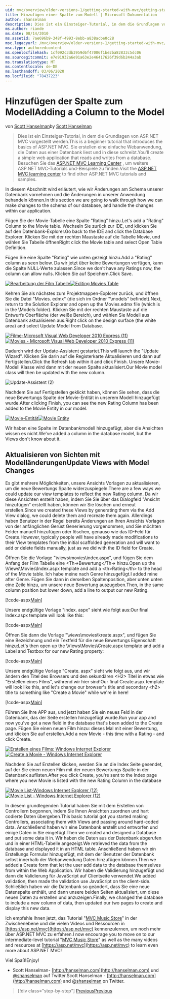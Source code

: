 ```yaml
---
uid: mvc/overview/older-versions-1/getting-started-with-mvc/getting-started-with-mvc-part8
title: Hinzufügen einer Spalte zum Modell | Microsoft-Dokumentation
author: shanselman
description: Dies ist ein Einsteiger-Tutorial, in dem die Grundlagen von ASP.NET MVC vorgestellt werden. Erstellen Sie eine einfache Webanwendung, die Daten aus einer Datenbank liest und in diese schreibt.
ms.author: riande
ms.date: 08/14/2010
ms.assetid: 7ae696b9-348f-4993-8ebb-a838acbe0c28
msc.legacyurl: /mvc/overview/older-versions-1/getting-started-with-mvc/getting-started-with-mvc-part8
msc.type: authoredcontent
ms.openlocfilehash: 1cf092c3db3959d6f47006f1be2ba82833c5dc06
ms.sourcegitcommit: e7e91932a6e91a63e2e46417626f39d6b244a3ab
ms.translationtype: MT
ms.contentlocale: de-DE
ms.lasthandoff: 03/06/2020
ms.locfileid: "78437223"
---
```

# <a name="adding-a-column-to-the-model"></a><span data-ttu-id="4cabc-104">Hinzufügen der Spalte zum Modell</span><span class="sxs-lookup"><span data-stu-id="4cabc-104">Adding a Column to the Model</span></span>

<span data-ttu-id="4cabc-105">von [Scott Hanselman](https://github.com/shanselman)</span><span class="sxs-lookup"><span data-stu-id="4cabc-105">by [Scott Hanselman](https://github.com/shanselman)</span></span>

> <span data-ttu-id="4cabc-106">Dies ist ein Einsteiger-Tutorial, in dem die Grundlagen von ASP.NET MVC vorgestellt werden.</span><span class="sxs-lookup"><span data-stu-id="4cabc-106">This is a beginner tutorial that introduces the basics of ASP.NET MVC.</span></span> <span data-ttu-id="4cabc-107">Sie erstellen eine einfache Webanwendung, die Daten aus einer Datenbank liest und in diese schreibt.</span><span class="sxs-lookup"><span data-stu-id="4cabc-107">You'll create a simple web application that reads and writes from a database.</span></span> <span data-ttu-id="4cabc-108">Besuchen Sie das [ASP.NET MVC Learning Center](../../../index.md) , um weitere ASP.NET MVC-Tutorials und-Beispiele zu finden.</span><span class="sxs-lookup"><span data-stu-id="4cabc-108">Visit the [ASP.NET MVC learning center](../../../index.md) to find other ASP.NET MVC tutorials and samples.</span></span>

<span data-ttu-id="4cabc-109">In diesem Abschnitt wird erläutert, wie wir Änderungen am Schema unserer Datenbank vornehmen und die Änderungen in unserer Anwendung behandeln können.</span><span class="sxs-lookup"><span data-stu-id="4cabc-109">In this section we are going to walk through how we can make changes to the schema of our database, and handle the changes within our application.</span></span>

<span data-ttu-id="4cabc-110">Fügen Sie der Movie-Tabelle eine Spalte "Rating" hinzu.</span><span class="sxs-lookup"><span data-stu-id="4cabc-110">Let's add a "Rating" Column to the Movie table.</span></span> <span data-ttu-id="4cabc-111">Wechseln Sie zurück zur IDE, und klicken Sie auf den Datenbank-Explorer.</span><span class="sxs-lookup"><span data-stu-id="4cabc-111">Go back to the IDE and click the Database Explorer.</span></span> <span data-ttu-id="4cabc-112">Klicken Sie mit der rechten Maustaste auf die Tabelle Movie, und wählen Sie Tabelle öffnen</span><span class="sxs-lookup"><span data-stu-id="4cabc-112">Right click the Movie table and select Open Table Definition.</span></span>

<span data-ttu-id="4cabc-113">Fügen Sie eine Spalte "Rating" wie unten gezeigt hinzu.</span><span class="sxs-lookup"><span data-stu-id="4cabc-113">Add a "Rating" column as seen below.</span></span> <span data-ttu-id="4cabc-114">Da wir jetzt über keine Bewertungen verfügen, kann die Spalte NULL-Werte zulassen.</span><span class="sxs-lookup"><span data-stu-id="4cabc-114">Since we don't have any Ratings now, the column can allow nulls.</span></span> <span data-ttu-id="4cabc-115">Klicken Sie auf Speichern.</span><span class="sxs-lookup"><span data-stu-id="4cabc-115">Click Save.</span></span>

<span data-ttu-id="4cabc-116">[![Bearbeitung der Film Tabelle](getting-started-with-mvc-part8/_static/image2.png)](getting-started-with-mvc-part8/_static/image1.png)</span><span class="sxs-lookup"><span data-stu-id="4cabc-116">[![Editing Movies Table](getting-started-with-mvc-part8/_static/image2.png)](getting-started-with-mvc-part8/_static/image1.png)</span></span>

<span data-ttu-id="4cabc-117">Kehren Sie als nächstes zum Projektmappen-Explorer zurück, und öffnen Sie die Datei "Movies. edmx" (die sich im Ordner "\models" befindet).</span><span class="sxs-lookup"><span data-stu-id="4cabc-117">Next, return to the Solution Explorer and open up the Movies.edmx file (which is in the \Models folder).</span></span> <span data-ttu-id="4cabc-118">Klicken Sie mit der rechten Maustaste auf die Entwurfs Oberfläche (der weiße Bereich), und wählen Sie Modell aus Datenbank aktualisieren aus.</span><span class="sxs-lookup"><span data-stu-id="4cabc-118">Right click on the design surface (the white area) and select Update Model from Database.</span></span>

<span data-ttu-id="4cabc-119">[![Filme-Microsoft Visual Web Developer 2010 Express (11)](getting-started-with-mvc-part8/_static/image4.png)](getting-started-with-mvc-part8/_static/image3.png)</span><span class="sxs-lookup"><span data-stu-id="4cabc-119">[![Movies - Microsoft Visual Web Developer 2010 Express (11)](getting-started-with-mvc-part8/_static/image4.png)](getting-started-with-mvc-part8/_static/image3.png)</span></span>

<span data-ttu-id="4cabc-120">Dadurch wird der Update-Assistent gestartet.</span><span class="sxs-lookup"><span data-stu-id="4cabc-120">This will launch the "Update Wizard".</span></span> <span data-ttu-id="4cabc-121">Klicken Sie darin auf die Registerkarte Aktualisieren und dann auf Fertigstellen.</span><span class="sxs-lookup"><span data-stu-id="4cabc-121">Click the Refresh tab within it and click Finish.</span></span> <span data-ttu-id="4cabc-122">Unsere Movie-Modell Klasse wird dann mit der neuen Spalte aktualisiert.</span><span class="sxs-lookup"><span data-stu-id="4cabc-122">Our Movie model class will then be updated with the new column.</span></span>

![Update-Assistent (2)](getting-started-with-mvc-part8/_static/image5.png)

<span data-ttu-id="4cabc-124">Nachdem Sie auf Fertigstellen geklickt haben, können Sie sehen, dass die neue Bewertungs Spalte der Movie-Entität in unserem Modell hinzugefügt wurde.</span><span class="sxs-lookup"><span data-stu-id="4cabc-124">After clicking Finish, you can see the new Rating Column has been added to the Movie Entity in our model.</span></span>

<span data-ttu-id="4cabc-125">[![Movie-Entität](getting-started-with-mvc-part8/_static/image7.png)](getting-started-with-mvc-part8/_static/image6.png)</span><span class="sxs-lookup"><span data-stu-id="4cabc-125">[![Movie Entity](getting-started-with-mvc-part8/_static/image7.png)](getting-started-with-mvc-part8/_static/image6.png)</span></span>

<span data-ttu-id="4cabc-126">Wir haben eine Spalte im Datenbankmodell hinzugefügt, aber die Ansichten wissen es nicht.</span><span class="sxs-lookup"><span data-stu-id="4cabc-126">We've added a column in the database model, but the Views don't know about it.</span></span>

## <a name="update-views-with-model-changes"></a><span data-ttu-id="4cabc-127">Aktualisieren von Sichten mit Modelländerungen</span><span class="sxs-lookup"><span data-stu-id="4cabc-127">Update Views with Model Changes</span></span>

<span data-ttu-id="4cabc-128">Es gibt mehrere Möglichkeiten, unsere Ansichts Vorlagen zu aktualisieren, um die neue Bewertungs Spalte widerzuspiegeln.</span><span class="sxs-lookup"><span data-stu-id="4cabc-128">There are a few ways we could update our view templates to reflect the new Rating column.</span></span> <span data-ttu-id="4cabc-129">Da wir diese Ansichten erstellt haben, indem Sie Sie über das Dialogfeld "Ansicht hinzufügen" erstellt haben, können wir Sie löschen und erneut erstellen.</span><span class="sxs-lookup"><span data-stu-id="4cabc-129">Since we created these Views by generating them via the Add View dialog, we could delete them and recreate them again.</span></span> <span data-ttu-id="4cabc-130">Allerdings haben Benutzer in der Regel bereits Änderungen an Ihren Ansichts Vorlagen von der anfänglichen Gerüst Generierung vorgenommen, und Sie möchten Felder manuell hinzufügen oder löschen, genauso wie das ID-Feld für Create.</span><span class="sxs-lookup"><span data-stu-id="4cabc-130">However, typically people will have already made modifications to their View templates from the initial scaffolded generation and will want to add or delete fields manually, just as we did with the ID field for Create.</span></span>

<span data-ttu-id="4cabc-131">Öffnen Sie die Vorlage "\views\movies\index.aspx", und fügen Sie dem Anfang der Film Tabelle eine &lt;Th-&gt;Bewertung&lt;/Th-&gt; hinzu.</span><span class="sxs-lookup"><span data-stu-id="4cabc-131">Open up the \Views\Movies\Index.aspx template and add a &lt;th&gt;Rating&lt;/th&gt; to the head of the Movie table.</span></span> <span data-ttu-id="4cabc-132">Ich habe meine nach Genre hinzugefügt.</span><span class="sxs-lookup"><span data-stu-id="4cabc-132">I added mine after Genre.</span></span> <span data-ttu-id="4cabc-133">Fügen Sie dann in derselben Spaltenposition, aber unten unten eine Zeile hinzu, um unsere neue Bewertung auszugeben.</span><span class="sxs-lookup"><span data-stu-id="4cabc-133">Then, in the same column position but lower down, add a line to output our new Rating.</span></span>

[!code-aspx[Main](getting-started-with-mvc-part8/samples/sample1.aspx)]

<span data-ttu-id="4cabc-134">Unsere endgültige Vorlage "index. aspx" sieht wie folgt aus:</span><span class="sxs-lookup"><span data-stu-id="4cabc-134">Our final Index.aspx template will look like this:</span></span>

[!code-aspx[Main](getting-started-with-mvc-part8/samples/sample2.aspx)]

<span data-ttu-id="4cabc-135">Öffnen Sie dann die Vorlage "\views\movies\kreate.aspx", und fügen Sie eine Bezeichnung und ein Textfeld für die neue Bewertungs Eigenschaft hinzu:</span><span class="sxs-lookup"><span data-stu-id="4cabc-135">Let's then open up the \Views\Movies\Create.aspx template and add a Label and Textbox for our new Rating property:</span></span>

[!code-aspx[Main](getting-started-with-mvc-part8/samples/sample3.aspx)]

<span data-ttu-id="4cabc-136">Unsere endgültige Vorlage "Create. aspx" sieht wie folgt aus, und wir ändern den Titel des Browsers und den sekundären &lt;H2&gt; Titel in etwas wie "Erstellen eines Films", während wir hier sind!</span><span class="sxs-lookup"><span data-stu-id="4cabc-136">Our final Create.aspx template will look like this, and let's change our browser's title and secondary &lt;h2&gt; title to something like "Create a Movie" while we're in here!</span></span>

[!code-aspx[Main](getting-started-with-mvc-part8/samples/sample4.aspx)]

<span data-ttu-id="4cabc-137">Führen Sie Ihre APP aus, und jetzt haben Sie ein neues Feld in der Datenbank, das der Seite erstellen hinzugefügt wurde.</span><span class="sxs-lookup"><span data-stu-id="4cabc-137">Run your app and now you've got a new field in the database that's been added to the Create page.</span></span> <span data-ttu-id="4cabc-138">Fügen Sie einen neuen Film hinzu: dieses Mal mit einer Bewertung, und klicken Sie auf erstellen.</span><span class="sxs-lookup"><span data-stu-id="4cabc-138">Add a new Movie - this time with a Rating - and click Create.</span></span>

<span data-ttu-id="4cabc-139">[![Erstellen eines Films: Windows Internet Explorer](getting-started-with-mvc-part8/_static/image9.png)](getting-started-with-mvc-part8/_static/image8.png)</span><span class="sxs-lookup"><span data-stu-id="4cabc-139">[![Create a Movie - Windows Internet Explorer](getting-started-with-mvc-part8/_static/image9.png)](getting-started-with-mvc-part8/_static/image8.png)</span></span>

<span data-ttu-id="4cabc-140">Nachdem Sie auf Erstellen klicken, werden Sie an die Index Seite gesendet, auf der Sie einen neuen Film mit der neuen Bewertungs Spalte in der Datenbank auflisten.</span><span class="sxs-lookup"><span data-stu-id="4cabc-140">After you click Create, you're sent to the Index page where you new Movie is listed with the new Rating Column in the database</span></span>

<span data-ttu-id="4cabc-141">[![Movie List-Windows Internet Explorer (12)](getting-started-with-mvc-part8/_static/image11.png)](getting-started-with-mvc-part8/_static/image10.png)</span><span class="sxs-lookup"><span data-stu-id="4cabc-141">[![Movie List - Windows Internet Explorer (12)](getting-started-with-mvc-part8/_static/image11.png)](getting-started-with-mvc-part8/_static/image10.png)</span></span>

<span data-ttu-id="4cabc-142">In diesem grundlegenden Tutorial haben Sie mit dem Erstellen von Controllern begonnen, indem Sie Ihnen Ansichten zuordnen und hart codierte Daten übergeben.</span><span class="sxs-lookup"><span data-stu-id="4cabc-142">This basic tutorial got you started making Controllers, associating them with Views and passing around hard-coded data.</span></span> <span data-ttu-id="4cabc-143">Anschließend haben wir eine Datenbank erstellt und entworfen und einige Daten in Sie eingefügt.</span><span class="sxs-lookup"><span data-stu-id="4cabc-143">Then we created and designed a Database and put some data it in.</span></span> <span data-ttu-id="4cabc-144">Wir haben die Daten aus der Datenbank abgerufen und in einer HTML-Tabelle angezeigt.</span><span class="sxs-lookup"><span data-stu-id="4cabc-144">We retrieved the data from the database and displayed it in an HTML table.</span></span> <span data-ttu-id="4cabc-145">Anschließend haben wir ein Erstellungs Formular hinzugefügt, mit dem der Benutzer der Datenbank selbst innerhalb der Webanwendung Daten hinzufügen können.</span><span class="sxs-lookup"><span data-stu-id="4cabc-145">Then we added a Create form that let the user add data to the database themselves from within the Web Application.</span></span> <span data-ttu-id="4cabc-146">Wir haben die Validierung hinzugefügt und dann die Validierung für JavaScript auf Clientseite verwendet.</span><span class="sxs-lookup"><span data-stu-id="4cabc-146">We added validation, then made the validation use JavaScript on the client-side.</span></span> <span data-ttu-id="4cabc-147">Schließlich haben wir die Datenbank so geändert, dass Sie eine neue Datenspalte enthält, und dann unsere beiden Seiten aktualisiert, um diese neuen Daten zu erstellen und anzuzeigen.</span><span class="sxs-lookup"><span data-stu-id="4cabc-147">Finally, we changed the database to include a new column of data, then updated our two pages to create and display this new data.</span></span>

<span data-ttu-id="4cabc-148">Ich empfehle Ihnen jetzt, das Tutorial "[MVC Music Store](../../older-versions/mvc-music-store/mvc-music-store-part-1.md)" in der Zwischenebene und die vielen Videos und Ressourcen in [https://asp.net/mvc](https://asp.net/mvc) kennenzulernen, um noch mehr über ASP.NET MVC zu erfahren.</span><span class="sxs-lookup"><span data-stu-id="4cabc-148">I now encourage you to move on to our intermediate-level tutorial "[MVC Music Store](../../older-versions/mvc-music-store/mvc-music-store-part-1.md)" as well as the many videos and resources at [https://asp.net/mvc](https://asp.net/mvc) to learn even more about ASP.NET MVC!</span></span>

<span data-ttu-id="4cabc-149">Viel Spaß!</span><span class="sxs-lookup"><span data-stu-id="4cabc-149">Enjoy!</span></span>

- <span data-ttu-id="4cabc-150">Scott Hanselman- [http://hanselman.com](http://hanselman.com) und [@shanselman](http://twitter.com/shanselman) auf Twitter.</span><span class="sxs-lookup"><span data-stu-id="4cabc-150">Scott Hanselman - [http://hanselman.com](http://hanselman.com) and [@shanselman](http://twitter.com/shanselman) on Twitter.</span></span>

> [!div class="step-by-step"]
> [<span data-ttu-id="4cabc-151">Previous</span><span class="sxs-lookup"><span data-stu-id="4cabc-151">Previous</span></span>](getting-started-with-mvc-part7.md)
